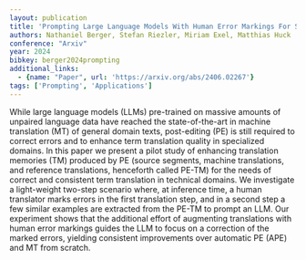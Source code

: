 ```yaml
---
layout: publication
title: 'Prompting Large Language Models With Human Error Markings For Self-correcting Machine Translation'
authors: Nathaniel Berger, Stefan Riezler, Miriam Exel, Matthias Huck
conference: "Arxiv"
year: 2024
bibkey: berger2024prompting
additional_links:
  - {name: "Paper", url: 'https://arxiv.org/abs/2406.02267'}
tags: ['Prompting', 'Applications']
---
```

While large language models (LLMs) pre-trained on massive amounts of unpaired
language data have reached the state-of-the-art in machine translation (MT) of
general domain texts, post-editing (PE) is still required to correct errors and
to enhance term translation quality in specialized domains. In this paper we
present a pilot study of enhancing translation memories (TM) produced by PE
(source segments, machine translations, and reference translations, henceforth
called PE-TM) for the needs of correct and consistent term translation in
technical domains.
  We investigate a light-weight two-step scenario where, at inference time, a
human translator marks errors in the first translation step, and in a second
step a few similar examples are extracted from the PE-TM to prompt an LLM. Our
experiment shows that the additional effort of augmenting translations with
human error markings guides the LLM to focus on a correction of the marked
errors, yielding consistent improvements over automatic PE (APE) and MT from
scratch.
